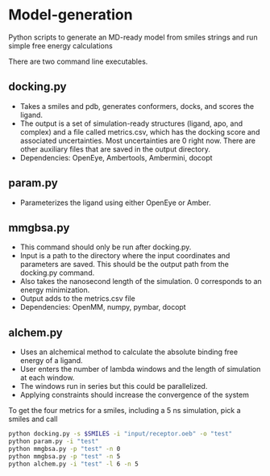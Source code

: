 # Model-generation
Python scripts to generate an MD-ready model from smiles strings and run simple free energy calculations 

There are two command line executables.

## docking.py
* Takes a smiles and pdb, generates conformers, docks, and scores the ligand.
* The output is a set of simulation-ready structures (ligand, apo, and complex) and a file called metrics.csv, which has the docking score and associated uncertainties. Most uncertainties are 0 right now. There are other auxiliary files that are saved in the output directory.
* Dependencies: OpenEye, Ambertools, Ambermini, docopt

## param.py
* Parameterizes the ligand using either OpenEye or Amber.

## mmgbsa.py
* This command should only be run after docking.py. 
* Input is a path to the directory where the input coordinates and parameters are saved. This should be the output path from the docking.py command.
* Also takes the nanosecond length of the simulation. 0 corresponds to an energy minimization.
* Output adds to the metrics.csv file
* Dependencies: OpenMM, numpy, pymbar, docopt

## alchem.py
* Uses an alchemical method to calculate the absolute binding free energy of a ligand.
* User enters the number of lambda windows and the length of simulation at each window.
* The windows run in series but this could be parallelized.
* Applying constraints should increase the convergence of the system

To get the four metrics for a smiles, including a 5 ns simulation, pick a smiles and call
~~~bash
python docking.py -s $SMILES -i "input/receptor.oeb" -o "test"
python param.py -i "test"
python mmgbsa.py -p "test" -n 0
python mmgbsa.py -p "test" -n 5
python alchem.py -i "test" -l 6 -n 5
~~~

